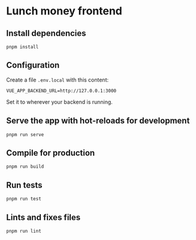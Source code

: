 # Lunch money frontend

## Install dependencies
```
pnpm install
```

## Configuration

Create a file `.env.local` with this content:

    VUE_APP_BACKEND_URL=http://127.0.0.1:3000

Set it to wherever your backend is running.

## Serve the app with hot-reloads for development
```
pnpm run serve
```

## Compile for production
```
pnpm run build
```

## Run tests
```
pnpm run test
```

## Lints and fixes files
```
pnpm run lint
```
